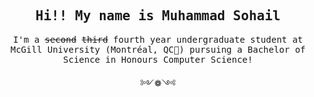 <h2 align="center"><samp>Hi!! My name is Muhammad Sohail</samp></h2>

<p align="center"><samp>I'm a <s>second</s> <s>third</s> fourth year undergraduate student at McGill University (Montréal, QC📍) pursuing a Bachelor of Science in Honours Computer Science!</p>

<p align="center">༻❁༺</p>
